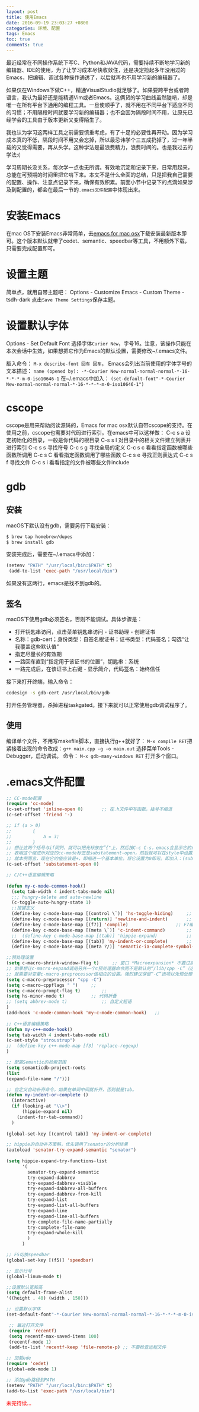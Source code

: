 ```yaml
---
layout: post
title: 使用Emacs
date: 2016-09-19 23:03:27 +0800
categories: 环境、配置
tags: Emacs
toc: true
comments: true
---
```

最近经常在不同操作系统下写C、Python和JAVA代码，需要持续不断地学习新的编辑器、IDE的使用，为了让学习成本尽快收敛住，还是决定捡起多年没用过的Emacs，把编辑、调试各种操作通透了，以后就再也不用学习新的编辑器了。

如果仅在Windows下做C++，精通VisualStudio就足够了。如果要跨平台或者跨语言，我认为最好还是能精通Vim或者Emacs。这俩货的学习曲线虽然陡峭，却是唯一在所有平台下通用的编程工具。一旦使顺手了，就不用在不同平台下适应不同的习惯；不用隔段时间就要学习新的编辑器；也不会因为隔段时间不用，让原先已经学会的工具由于版本更新又变得陌生了。

<!-- more -->

我也认为学习这两样工具之前需要慎重考虑，有了十足的必要性再开动。因为学习成本真的不低，隔段时间不用又会忘掉，所以最忌讳学个三五成扔掉了，过一年半载的又觉得需要，再从头学。这种学法是最浪费精力，浪费时间的。也是我过去的学法:(

学习周期长没关系，每次学一点也无所谓。有效地沉淀和记录下来，日常用起来，总能在可预期的时间里把它啃下来。本文不是什么全面的总结，只是把我自己需要的配置、操作、注意点记录下来，确保有效积累。前面小节中记录下的点滴如果涉及到配置的，都会在最后一节的`.emacs文件配置`中体现出来。

# 安装Emacs
在mac OS下安装Emacs非常简单，去[emacs for mac osx](https://emacsformacosx.com/)下载安装最新版本即可。这个版本默认就带了cedet、semantic、speedbar等工具，不用额外下载，只需要完成配置即可。

# 设置主题
简单点，就用自带主题吧：
Options - Customize Emacs - Custom Theme - tsdh-dark
点击`Save Theme Settings`保存主题。

# 设置默认字体
Options - Set Default Font
选择字体`Curier New`，字号16。注意，该操作只能在本次会话中生效，如果想把它作为Emacs的默认设置，需要修改~/.emacs文件。

敲入命令：
`M-x describe-font 回车 回车`，
Emacs会列出当前使用的字体字号的文本描述：
`name (opened by): -*-Courier New-normal-normal-normal-*-16-*-*-*-m-0-iso10646-1`
在~/.emacs中加入：
`(set-default-font"-*-Courier New-normal-normal-normal-*-16-*-*-*-m-0-iso10646-1")`

# cscope
cscope是用来帮助阅读源码的，Emacs for mac osx默认自带cscope的支持。在使用之前，cscope也需要对代码进行索引。在emacs中可以这样做：
C-c s a 设定初始化的目录，一般是你代码的根目录
C-s s I 对目录中的相关文件建立列表并进行索引
C-c s s 寻找符号
C-c s g 寻找全局的定义
C-c s c 看看指定函数被哪些函数所调用
C-c s C 看看指定函数调用了哪些函数
C-c s e 寻找正则表达式
C-c s f 寻找文件
C-c s i 看看指定的文件被哪些文件include

# gdb
## 安装
macOS下默认没有gdb，需要另行下载安装：
``` bash
$ brew tap homebrew/dupes
$ brew install gdb
```
安装完成后，需要在~/.emacs中添加：
``` lisp
(setenv "PATH" "/usr/local/bin:$PATH" t)
 (add-to-list 'exec-path "/usr/local/bin")
```
如果没有这两行，emacs是找不到gdb的。
## 签名
macOS下使用gdb必须签名，否则不能调试。具体步骤是：
* 打开钥匙串访问，点击菜单钥匙串访问 - 证书助理 - 创建证书
* 名称：gdb-cert；身份类型：自签名根证书；证书类型：代码签名；勾选“让我覆盖这些默认值”
* 指定尽量长的有效期
* 一路回车直到“指定用于该证书的位置”，钥匙串：系统
* 一路完成后，在该证书上右键 - 显示简介，代码签名：始终信任

接下来打开终端，输入命令：
```bash
codesign -s gdb-cert /usr/local/bin/gdb
```
打开任务管理器，杀掉进程taskgated。接下来就可以正常使用gdb调试程序了。

## 使用
编译单个文件，不用写makefile脚本，直接执行g++就好了：
`M-x compile RET`把紧接着出现的命令改成：`g++ main.cpp -g -o main.out`
选择菜单Tools - Debugger，启动调试。
命令：
`M-x gdb-many-windows RET`
打开多个窗口。

# .emacs文件配置
``` lisp
;; CC-mode配置
(require 'cc-mode)
(c-set-offset 'inline-open 0)       ;; 在.h文件中写函数，括号不缩进
(c-set-offset 'friend '-)

;; if (a > 0)
;;        {
;;            a = 3;
;;        }
;; 想让这两个括号与if同列，就可以把光标放在”{"上，然后按C-c C-s，emacs会显示它的缩进标签：(substatement-open xxx)。
;; 表明这个缩进所对应的cc-mode标签是substatement-open，然后就可以在style中设置这个substatement-open变量了。
;; 就本例而言，现在它的值应该是+，即缩进一个基本单位。将它设置为0即可。即加入：(substatement-open . 0)。
(c-set-offset 'substatement-open 0)

;; C/C++语言编辑策略
 
(defun my-c-mode-common-hook()
  (setq tab-width 4 indent-tabs-mode nil)
  ;;; hungry-delete and auto-newline
  (c-toggle-auto-hungry-state 1)
  ;;按键定义
  (define-key c-mode-base-map [(control \`)] 'hs-toggle-hiding)     ;; 使用C-q折叠与展开当前段的代码
  (define-key c-mode-base-map [(return)] 'newline-and-indent)       ;; 自动缩进
  (define-key c-mode-base-map [(f7)] 'compile)                  ;; F7编译
  (define-key c-mode-base-map [(meta \`)] 'c-indent-command)        ;; 按照C缩进
  ;;  (define-key c-mode-base-map [(tab)] 'hippie-expand)           ;; 自动补齐
  (define-key c-mode-base-map [(tab)] 'my-indent-or-complete)       ;; 
  (define-key c-mode-base-map [(meta ?/)] 'semantic-ia-complete-symbol-menu)    ;; 弹出菜单来自动补全

;;预处理设置
(setq c-macro-shrink-window-flag t)     ;; 窗口 *Macroexpansion* 不要过高
;; 如果想让c-macro-expand调用另外一个c预处理器命令而不是默认的“/lib/cpp -C”（选项“-C”表示“把注释保留在输出里”），
;; 就需要对变量c-macro-preprocessor做相应的设置。强烈建议保留“-C”选项以免预处理器删掉代码中的注释。
(setq c-macro-preprocessor "cpp -C")    
(setq c-macro-cppflags " ")     ;; 
(setq c-macro-prompt-flag t)        ;; 
(setq hs-minor-mode t)          ;; 代码折叠
;; (setq abbrev-mode t)             ;; 自定义短语
)
(add-hook 'c-mode-common-hook 'my-c-mode-common-hook)   ;; 
 
;; C++语言编辑策略
(defun my-c++-mode-hook()
(setq tab-width 4 indent-tabs-mode nil)
(c-set-style "stroustrup")
;;  (define-key c++-mode-map [f3] 'replace-regexp)
)

;; 配置Semantic的检索范围
(setq semanticdb-project-roots 
(list
(expand-file-name "/")))

;; 自定义自动补齐命令，如果在单词中间就补齐，否则就是tab。
(defun my-indent-or-complete ()
  (interactive)
  (if (looking-at "\\>")
      (hippie-expand nil)
    (indent-for-tab-command))
  )
 
(global-set-key [(control tab)] 'my-indent-or-complete)

;; hippie的自动补齐策略，优先调用了senator的分析结果
(autoload 'senator-try-expand-semantic "senator")
 
(setq hippie-expand-try-functions-list
      '(
        senator-try-expand-semantic
        try-expand-dabbrev
        try-expand-dabbrev-visible
        try-expand-dabbrev-all-buffers
        try-expand-dabbrev-from-kill
        try-expand-list
        try-expand-list-all-buffers
        try-expand-line
        try-expand-line-all-buffers
        try-complete-file-name-partially
        try-complete-file-name
        try-expand-whole-kill
        )
      )

;; F5切换speedbar
(global-set-key [(f5)] 'speedbar)

;; 显示行号
(global-linum-mode t)

;;设置默认宽和高
(setq default-frame-alist
'((height . 40) (width . 150)))

;; 设置默认字体
(set-default-font"-*-Courier New-normal-normal-normal-*-16-*-*-*-m-0-iso10646-1")

 ;; 最近打开文件
 (require 'recentf)
 (setq recentf-max-saved-items 100)
 (recentf-mode 1)
 (add-to-list 'recentf-keep 'file-remote-p) ;; 不要检查远程文件

;; 加载ede
(require 'cedet)
(global-ede-mode 1)

;; 添加gdb路径到PATH
(setenv "PATH" "/usr/local/bin:$PATH" t)
(add-to-list 'exec-path "/usr/local/bin")

```
<font color='red'>未完待续...</font>

